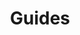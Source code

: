 ---
title: Guides
metaTitle: Create Spl Token
description: Learn how to create an Spl Token on the Solana blockchain.
---